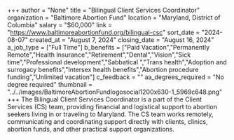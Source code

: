 +++
author = "None"
title = "Bilingual Client Services Coordinator"
organization = "Baltimore Abortion Fund"
location = "Maryland, District of Columbia"
salary = "$60,000"
link = "https://www.baltimoreabortionfund.org/bilingual-csc"
sort_date = "2024-08-07"
created_at = "August 7, 2024"
closing_date = "August 16, 2024"
a_job_type = ["Full Time"]
b_benefits = ["Paid Vacation","Permanently Remote","Health Insurance","Retirement","Dental","Vision","Sick time","Professional development","Sabbatical ","Trans health","Adoption and surrogacy benefits","Intersex health benefits","Abortion procedure funding","Unlimited vacation"]
c_feedback = ""
aa_degrees_required = "No degree required"
thumbnail = "../../images/BaltimoreAbortionFundlogosocial1200x630-1_5969c648.png"
+++
The Bilingual Client Services Coordinator is a part of the Client Services (CS) team, providing financial and logistical support to abortion seekers living in or traveling to Maryland. The CS team works remotely, communicating and coordinating support directly with clients, clinics, abortion funds, and other practical support organizations.